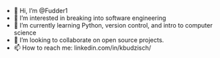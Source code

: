 - 👋 Hi, I’m @Fudder1
- 👀 I’m interested in breaking into software engineering
- 🌱 I’m currently learning Python, version control, and intro to computer science
- 💞️ I’m looking to collaborate on open source projects.
- 📫 How to reach me: linkedin.com/in/kbudzisch/

<!---
Fudder1/Fudder1 is a ✨ special ✨ repository because its `README.md` (this file) appears on your GitHub profile.
You can click the Preview link to take a look at your changes.
--->
